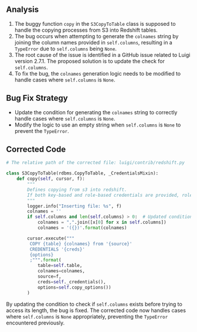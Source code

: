 ## Analysis
1. The buggy function `copy` in the `S3CopyToTable` class is supposed to handle the copying processes from S3 into Redshift tables.
2. The bug occurs when attempting to generate the `colnames` string by joining the column names provided in `self.columns`, resulting in a `TypeError` due to `self.columns` being `None`.
3. The root cause of the issue is identified in a GitHub issue related to Luigi version 2.7.1. The proposed solution is to update the check for `self.columns`.
4. To fix the bug, the `colnames` generation logic needs to be modified to handle cases where `self.columns` is `None`.

## Bug Fix Strategy
- Update the condition for generating the `colnames` string to correctly handle cases where `self.columns` is `None`.
- Modify the logic to use an empty string when `self.columns` is `None` to prevent the `TypeError`.

## Corrected Code
```python
# The relative path of the corrected file: luigi/contrib/redshift.py

class S3CopyToTable(rdbms.CopyToTable, _CredentialsMixin):
    def copy(self, cursor, f):
        """
        Defines copying from s3 into redshift.
        If both key-based and role-based credentials are provided, role-based will be used.
        """
        logger.info("Inserting file: %s", f)
        colnames = ''
        if self.columns and len(self.columns) > 0:  # Updated condition
            colnames = ",".join([x[0] for x in self.columns])
            colnames = '({})'.format(colnames)

        cursor.execute("""
         COPY {table} {colnames} from '{source}'
         CREDENTIALS '{creds}'
         {options}
         ;""".format(
            table=self.table,
            colnames=colnames,
            source=f,
            creds=self._credentials(),
            options=self.copy_options())
        )
```

By updating the condition to check if `self.columns` exists before trying to access its length, the bug is fixed. The corrected code now handles cases where `self.columns` is `None` appropriately, preventing the `TypeError` encountered previously.